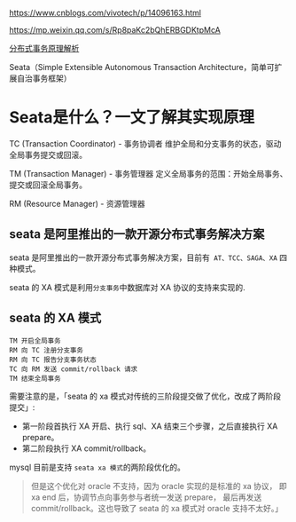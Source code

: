 
<https://www.cnblogs.com/vivotech/p/14096163.html>

<https://mp.weixin.qq.com/s/Rp8paKc2bQhERBGDKtpMcA>

[分布式事务原理解析](https://segmentfault.com/a/1190000037757622)

Seata（Simple Extensible Autonomous Transaction Architecture，简单可扩展自治事务框架）

# Seata是什么？一文了解其实现原理 


TC (Transaction Coordinator) - 事务协调者
维护全局和分支事务的状态，驱动全局事务提交或回滚。

TM (Transaction Manager) - 事务管理器
定义全局事务的范围：开始全局事务、提交或回滚全局事务。

RM (Resource Manager) - 资源管理器

## seata 是阿里推出的一款开源分布式事务解决方案

seata 是阿里推出的一款开源分布式事务解决方案，目前有` AT、TCC、SAGA、XA` 四种模式。


seata 的 XA 模式是利用`分支事务`中数据库对 XA 协议的支持来实现的.


## seata 的 XA 模式

```
TM 开启全局事务
RM 向 TC 注册分支事务
RM 向 TC 报告分支事务状态
TC 向 RM 发送 commit/rollback 请求
TM 结束全局事务
```

需要注意的是，「seata 的 xa 模式对传统的三阶段提交做了优化，改成了两阶段提交」:

- 第一阶段首执行 XA 开启、执行 sql、XA 结束三个步骤，之后直接执行 XA prepare。
- 第二阶段执行 XA commit/rollback。

mysql 目前是支持 `seata xa 模式`的两阶段优化的。

> 但是这个优化对 oracle 不支持，因为 oracle 实现的是标准的 xa 协议，
即 xa end 后，协调节点向事务参与者统一发送 prepare，
最后再发送 commit/rollback。这也导致了 seata 的 xa 模式对 oracle 支持不太好。」


